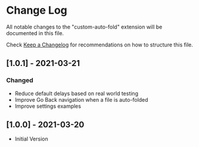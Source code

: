 # Change Log

All notable changes to the "custom-auto-fold" extension will be documented in this file.

Check [Keep a Changelog](http://keepachangelog.com/) for recommendations on how to structure this file.

## [1.0.1] - 2021-03-21
### Changed
- Reduce default delays based on real world testing
- Improve Go Back navigation when a file is auto-folded
- Improve settings examples

## [1.0.0] - 2021-03-20
- Initial Version

